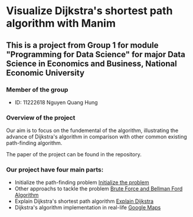 # Visualize Dijkstra's shortest path algorithm with Manim

## This is a project from Group 1 for module "Programming for Data Science" for major Data Science in Economics and Business, National Economic University

### Member of the group
* ID: 11222618 Nguyen Quang Hung

### Overview of the project
Our aim is to focus on the fundemental of the algorithm, illustrating the advance of Dijkstra's algorithm in comparison with other common existing path-finding algorithm.

The paper of the project can be found in the repository.

### Our project have four main parts:
* Initialize the path-finding problem [Initialize the problem](https://colab.research.google.com/drive/1v-msP3cjDrUYQZCFuw0Rmf1ddp-LyNbC?usp=sharing)
* Other approachs to tackle the problem [Brute Force and Bellman Ford Algorithm](https://colab.research.google.com/drive/1bneU4oj7qQWKO-faKtpd_VYL9PmibubZ?usp=sharing)
* Explain Dijkstra's shortest path algorithm [Explain Dijkstra](https://colab.research.google.com/drive/1w9pD1SdcHkPcmewvHHJCZDBZOKPrfzAF?usp=sharing)
* Dijkstra's algorithm implementation in real-life [Google Maps](https://colab.research.google.com/drive/1QMj0EnF06blLqESPbKWfpHli7Qi7H-Sz?usp=sharing)
